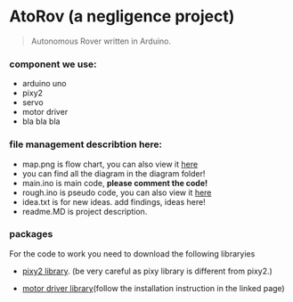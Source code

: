 # AtoRov (a negligence project)
> Autonomous Rover written in Arduino.


### component we use:
- arduino uno
- pixy2
- servo
- motor driver
- bla bla bla



### file management describtion here:
-  map.png is flow chart, you can also view it [here](https://miro.com/welcomeonboard/WHg5V3BNM1RGY2w5Qk85a2dNZ0NXc29yY28zYXRtR0xyVVhPWWJlbE0ybVh2SDRsNWdGZnMxaGNqakhUS1VTU3wzNDU4NzY0NTQ0MTQyNDA1NzM5fDI=?share_link_id=759237895626)
- you can find all the diagram in the diagram folder!
- main.ino is main code, **please comment the code!**
- rough.ino is pseudo code, you can also view it [here](https://docs.google.com/document/d/1YSSXJ3OUwgdDNNxMu8pstoW31_rIilNodYSdIQzhhe8/edit?usp=sharing)
- idea.txt is for new ideas. add findings, ideas here!
- readme.MD is project description.


### packages
For the code to work you need to download the following libraryies

- [pixy2 library](https://pixycam.com/downloads-pixy2/). (be very careful as pixy library is different from pixy2.)

- [motor driver library](https://github.com/CytronTechnologies/CytronMotorDriver)(follow the installation instruction in the linked page)

